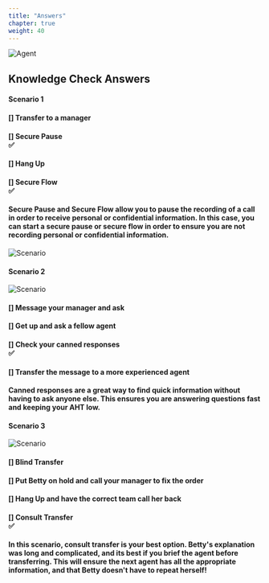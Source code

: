 ```yaml
---
title: "Answers"
chapter: true
weight: 40
---
```


![Agent ](/images/Knowledge.jpg)

## Knowledge Check Answers

#### Scenario 1

#### [] Transfer to a manager <br>
#### [] **Secure Pause** <br> :white_check_mark:
#### [] Hang Up <br>
#### [] **Secure Flow** <br> :white_check_mark:

#### Secure Pause and Secure Flow allow you to pause the recording of a call in order to receive personal or confidential information. In this case, you can start a secure pause or secure flow in order to ensure you are not recording personal or confidential information. 
![Scenario ](/images/secureflowanswer.jpg)

#### Scenario 2

![Scenario ](/images/scenario2answer.jpg)

#### [] Message your manager and ask <br>
#### [] Get up and ask a fellow agent <br> 
#### [] **Check your canned responses** <br> :white_check_mark:
#### [] Transfer the message to a more experienced agent <br>

#### Canned responses are a great way to find quick information without having to ask anyone else. This ensures you are answering questions fast and keeping your AHT low.

#### Scenario 3

![Scenario ](/images/scenario3answer.jpg)

#### [] Blind Transfer <br>
#### [] Put Betty on hold and call your manager to fix the order <br>
#### [] Hang Up and have the correct team call her back <br>
#### [] **Consult Transfer** <br> :white_check_mark:

#### In this scenario, consult transfer is your best option. Betty's explanation was long and complicated, and its best if you brief the agent before transferring. This will ensure the next agent has all the appropriate information, and that Betty doesn't have to repeat herself! 

